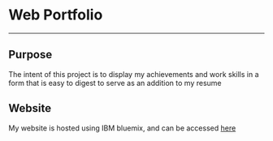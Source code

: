 # Web Portfolio
---

## Purpose

The intent of this project is to display my achievements and work skills in a form that is easy to digest to serve as an addition to my resume

## Website


My website is hosted using IBM bluemix, and can be accessed [here](www.right2drive.me) 

